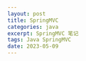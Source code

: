 ```yaml
---
layout: post
title: SpringMVC 
categories: java
excerpt: SpringMVC 笔记 
tags: Java SpringMVC
date: 2023-05-09
---
```


